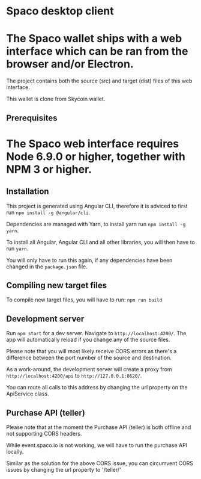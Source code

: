 # Spaco desktop client

The Spaco wallet ships with a web interface which can be ran from the browser and/or Electron.
=======

The project contains both the source (src) and target (dist) files of this web interface.

This wallet is clone from Skycoin wallet.

## Prerequisites

The Spaco web interface requires Node 6.9.0 or higher, together with NPM 3 or higher.
=======

## Installation

This project is generated using Angular CLI, therefore it is adviced to first run `npm install -g @angular/cli`.

Dependencies are managed with Yarn, to install yarn run `npm install -g yarn`.

To install all Angular, Angular CLI and all other libraries, you will then have to run `yarn`.

You will only have to run this again, if any dependencies have been changed in the `package.json` file.

## Compiling new target files

To compile new target files, you will have to run: `npm run build`

## Development server

Run `npm start` for a dev server. Navigate to `http://localhost:4200/`. The app will automatically reload if you change any of the source files.

Please note that you will most likely receive CORS errors as there's a difference between the port number of the source and destination.

As a work-around, the development server will create a proxy from `http://localhost:4200/api` to `http://127.0.0.1:8620/`.

You can route all calls to this address by changing the url property on the ApiService class.

## Purchase API (teller)

Please note that at the moment the Purchase API (teller) is both offline and not supporting CORS headers.

While event.spaco.io is not working, we will have to run the purchase API locally.

Similar as the solution for the above CORS issue, you can circumvent CORS issues by changing the url property to '/teller/'
